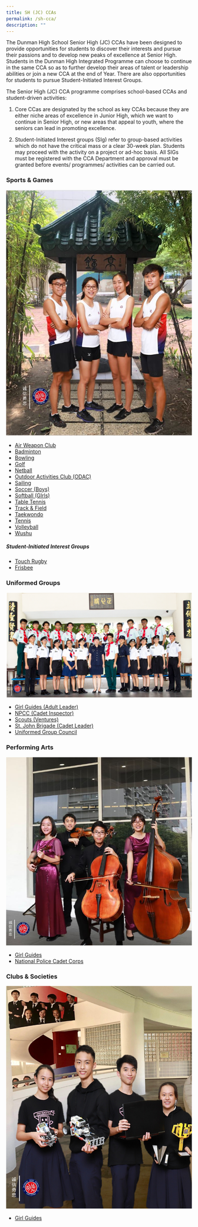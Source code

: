 ```yaml
---
title: SH (JC) CCAs
permalink: /sh-cca/
description: ""
---
```

The Dunman High School Senior High (JC) CCAs have been designed to provide opportunities for students to discover their interests and pursue their passions and to develop new peaks of excellence at Senior High. Students in the Dunman High Integrated Programme can choose to continue in the same CCA so as to further develop their areas of talent or leadership abilities or join a new CCA at the end of Year. There are also opportunities for students to pursue Student-Initiated Interest Groups.

The Senior High (JC) CCA programme comprises school-based CCAs and student-driven activities:

1) Core CCas are designated by the school as key CCAs because they are either niche areas of excellence in Junior High, which we want to continue in Senior High, or new areas that appeal to youth, where the seniors can lead in promoting excellence.

2) Student-Initiated Interest groups (SIg) refer to group-based activities which do not have the critical mass or a clear 30-week plan. Students may proceed with the activity on a project or ad-hoc basis. All SIGs must be registered with the CCA Department and approval must be granted before events/ programmes/ activities can be carried out.

### **Sports & Games**
![](/images/Homepage/SH-Track.jpg)

* [Air Weapon Club](/files/Sports_Air-Weapons-Club-SH.pdf)
* [Badminton](/files/Sports_Badminton-SH.pdf)
* [Bowling](/files/Sports_Bowling-SH.pdf)
* [Golf](/files/Sports_Golf-SH.pdf)
* [Netball](/files/Sports_Netball-SH.pdf)
* [Outdoor Activities Club (ODAC)](/files/Sports_Outdoor-Activities-Club-SH.pdf)
* [Sailing](/files/Sports_Sailing.pdf)
* [Soccer (Boys)](/files/Sports_Soccer-SH.pdf)
* [Softball (GIrls)](/files/Sports_Softball-SH.pdf)
* [Table Tennis](/files/Sports_Table-Tennis-SH.pdf)
* [Track & Field](/files/Sports_Track-Field-SH.pdf)
* [Taekwondo](/files/Sports_Taekwondo-SH.pdf)
* [Tennis](/files/Sports_Tennis-SH.pdf)
* [Volleyball](/files/Sports_Volleyball-SH.pdf)
* [Wushu](/files/Sports_Wushu-SH.pdf)

##### **Student-Initiated Interest Groups**
* [Touch Rugby](/files/Interest-Group_Touch-Rugby-SH.pdf)
* [Frisbee](/files/Interest-Group_Frisbee-SH.pdf)

### **Uniformed Groups**
![](/images/Homepage/SH-Uniformed-Group.png)

* [Girl Guides (Adult Leader)](/files/Uniformed-Groups-Girl-Guides-SH.pdf)
* [NPCC (Cadet Inspector)](/files/Uniformed-Groups-Police-Cadet-Corps-SH.pdf)
* [Scouts (Ventures)](/files/Uniformed-Groups-Venture-Scouts-SH.pdf)
* [St. John Brigade (Cadet Leader)](/files/Uniformed-Groups-St-John-Brigade-SH.pdf)
* [Uniformed Group Council](/files/Touch-Rugby-Uniformed-Group-Council.pdf)

### **Performing Arts**
![](/images/Homepage/SH-String-1.jpg)

* [Girl Guides](/files/Uniformed-Groups-Girl-Guides-JH.pdf)
* [National Police Cadet Corps](/files/Uniformed-Groups-Police-Cadet-Corps-JH.pdf)

### **Clubs & Societies**
![](/images/Homepage/Robo1.png)

* [Girl Guides](/files/Uniformed-Groups-Girl-Guides-JH.pdf)